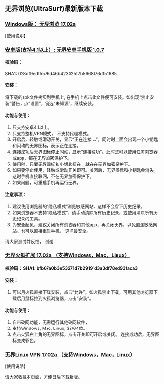 ## 无界浏览(UltraSurf)最新版本下载

### [Windows版： 无界浏览 17.02a](https://raw.githubusercontent.com/wujieliulan/download/master/u.zip)
[使用说明】

### [安卓版(支持4.1以上）: 无界安卓手机版 1.0.7](https://raw.githubusercontent.com/wujieliulan/download/master/ultrasurf.apk)

#### 校验码： 
SHA1: 028df9edf5576d46b423025f7b5668176df51685

#### 安装：

将下载的apk文件拷贝到手机上, 在手机上点击此文件便可安装。如出现“禁止安装”警告，点“设置”，钩选“未知源”，继续安装。

#### 功能与使用：

1. 只支持安卓4.1以上。
2. 只支持整机VPN模式， 不支持代理模式。
3. 开启后，轻触或滑动开关，显示“正在连接 ..."，同时时上面会出现一个小钥匙和闪动的无界图标，表示正在连接。
4. 连接成功后无界图标停止闪动，显示“连接成功“。此时您可以使用任何浏览器或app，都在无界加密保护下。
5. 使用时，只要无界图标和小钥匙都在，就在在无界加密保护下。
6. 如果要停止使用，轻触或滑动开关即可。关闭后，无界图标和小钥匙会消失，这时手机直接联网，不在无界加密保护下。
7. 如果问题，可重启手机再运行无界。

#### 注意事项：
1. 建议使用浏览器的“隐私模式”浏览敏感网站，这样不会留下历史纪录。
2. 如果浏览器不支持“隐私模式”，请手动清除所有历史纪录，或使用清除所有历史纪录的工具。
3. 为安全起见，建议关闭所有浏览器和其他app，再关闭无界，以免直连敏感网站。也可以直接重启手机， 这样最安全。

请大家测试并反馈， 谢谢

  
### [无界火狐扩展 17.02a （支持Windows，Mac，Linux）](https://raw.githubusercontent.com/wujieliulan/download/master/ultrasurf.apk)

#### 校验码： SHA1: bfb67a0b3e53271d7b29191d3a3df78ed93faca3

#### 安装：

1. 可以用火狐直接下载安装，点击“允许”。如火狐禁止下载，可用其他浏览器下载后用鼠标拉到火狐浏览器，点击“安装”。

#### 功能与使用：

1. 自带破网功能，无需运行其他破网软件，
2. 支持Windows, Mac, Linux, 32/64位。
3. 点击火狐右上角的无界图标，点击开关即可开启或关闭。 连接成功后，无界图标变成彩色。

### [无界Linux VPN 17.02a （支持Windows，Mac，Linux）](https://https://raw.githubusercontent.com/wujieliulan/download/master/ul)
[使用说明】

请大家收藏本页面，方便日后下载新版。
